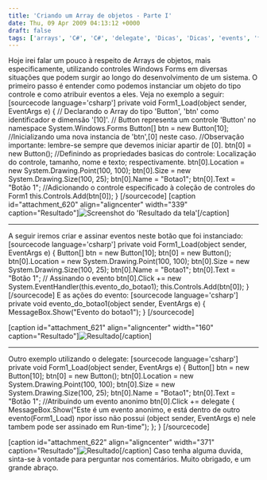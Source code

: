 ```yaml
---
title: 'Criando um Array de objetos - Parte I'
date: Thu, 09 Apr 2009 04:13:12 +0000
draft: false
tags: ['arrays', 'C#', 'C#', 'delegate', 'Dicas', 'Dicas', 'events', 'tips']
---
```


Hoje irei falar um pouco à respeito de Arrays de objetos, mais especificamente, utilizando controles Windows Forms em diversas situações que podem surgir ao longo do desenvolvimento de um sistema. O primeiro passo é entender como podemos instanciar um objeto do tipo controle e como atribuir eventos a eles. Veja no exemplo a seguir: \[sourcecode language='csharp'\] private void Form1\_Load(object sender, EventArgs e) { // Declarando o Array do tipo 'Button', 'btn' como identificador e dimensão '\[10\]'. // Button representa um controle 'Button' no namespace System.Windows.Forms Button\[\] btn = new Button\[10\]; //Inicializando uma nova instancia de 'btn',\[0\] neste caso. //Observação importante: lembre-se sempre que devemos iniciar apartir de \[0\]. btn\[0\] = new Button(); //Definindo as propriedades basicas do controle: Localização do controle, tamanho, nome e texto; respectivamente. btn\[0\].Location = new System.Drawing.Point(100, 100); btn\[0\].Size = new System.Drawing.Size(100, 25); btn\[0\].Name = "Botao1"; btn\[0\].Text = "Botão 1"; //Adicionando o controle especificado à coleção de controles do Form1 this.Controls.Add(btn\[0\]); } \[/sourcecode\] \[caption id="attachment\_620" align="aligncenter" width="339" caption="Resultado"\]![Screenshot do 'Resultado da tela'](https://raphaelcardoso.com.br/wp-content/uploads/2009/04/img1_post1-1.jpg)\[/caption\]

* * *

A seguir iremos criar e assinar eventos neste botão que foi instanciado: \[sourcecode language='csharp'\] private void Form1\_Load(object sender, EventArgs e) { Button\[\] btn = new Button\[10\]; btn\[0\] = new Button(); btn\[0\].Location = new System.Drawing.Point(100, 100); btn\[0\].Size = new System.Drawing.Size(100, 25); btn\[0\].Name = "Botao1"; btn\[0\].Text = "Botão 1"; // Assinando o evento btn\[0\].Click += new System.EventHandler(this.evento\_do\_botao1); this.Controls.Add(btn\[0\]); } \[/sourcecode\] E as ações do evento: \[sourcecode language='csharp'\] private void evento\_do\_botao1(object sender, EventArgs e) { MessageBox.Show("Evento do botao1"); } \[/sourcecode\]

\[caption id="attachment\_621" align="aligncenter" width="160" caption="Resultado"\]![Resultado](https://raphaelcardoso.com.br/wp-content/uploads/2009/04/post1_img2-1.jpg)\[/caption\]

* * *

Outro exemplo utilizando o delegate: \[sourcecode language='csharp'\] private void Form1\_Load(object sender, EventArgs e) { Button\[\] btn = new Button\[10\]; btn\[0\] = new Button(); btn\[0\].Location = new System.Drawing.Point(100, 100); btn\[0\].Size = new System.Drawing.Size(100, 25); btn\[0\].Name = "Botao1"; btn\[0\].Text = "Botão 1"; //Atribuindo um evento anonimo btn\[0\].Click += delegate { MessageBox.Show("Este é um evento anonimo, e está dentro de outro evento(Form1\_Load) npor isso não possui (object sender, EventArgs e) nele tambem pode ser assinado em Run-time"); }; } \[/sourcecode\]

\[caption id="attachment\_622" align="aligncenter" width="371" caption="Resultado"\]![Resultado](https://raphaelcardoso.com.br/wp-content/uploads/2009/04/post1_img3-1.jpg)\[/caption\] Caso tenha alguma duvida, sinta-se à vontade para perguntar nos comentários. Muito obrigado, e um grande abraço.